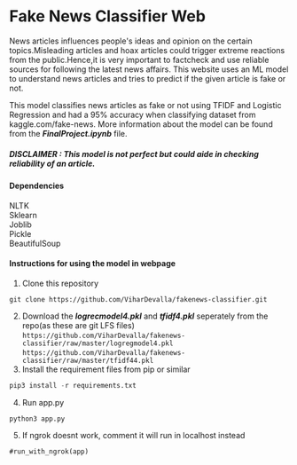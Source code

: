 # Fake News Classifier Web
News articles influences people's ideas and opinion on the certain topics.Misleading articles and hoax articles could trigger extreme reactions from the public.Hence,it is very important to factcheck and use reliable sources for following the latest news affairs.
This website uses an ML model to understand news articles and tries to predict if the given article is fake or not.

This model classifies news articles as fake or not using TFIDF and Logistic Regression and had a 95% accuracy when classifying dataset from kaggle.com/fake-news.
More information about the model can be found from the ***FinalProject.ipynb*** file.

##### DISCLAIMER : This model is not perfect but could aide in checking reliability of an article.
#### Dependencies
NLTK \
Sklearn \
Joblib \
Pickle \
BeautifulSoup 

#### Instructions for using the model in webpage
1. Clone this repository 
```
git clone https://github.com/ViharDevalla/fakenews-classifier.git
```
2. Download the ***logrecmodel4.pkl*** and ***tfidf4.pkl*** seperately from the repo(as these are git LFS files)
```https://github.com/ViharDevalla/fakenews-classifier/raw/master/logregmodel4.pkl```
```https://github.com/ViharDevalla/fakenews-classifier/raw/master/tfidf44.pkl```
3. Install the requirement files from pip or similar 
```python
pip3 install -r requirements.txt
```
4. Run app.py 
```
python3 app.py
```
5. If ngrok doesnt work, comment it will run in localhost instead
```
#run_with_ngrok(app)
```
